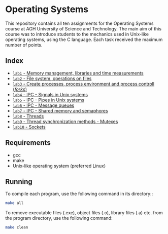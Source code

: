 # Operating Systems

This repository contains all ten assignments for the Operating Systems course at AGH University of Science and Technology. The main aim of this course was to introduce students to the mechanics used in Unix-like operating systems, using the C language. Each task received the maximum number of points.  

## Index

- [`lab1` - Memory management, libraries and time measurements](cw01)
- [`lab2` - File system, operations on files](cw02)
- [`lab3` - Create processes, process environment and process controll (*forks*)](cw03)
- [`lab4` - IPC - Signals in Unix systems](cw04)
- [`lab5` - IPC - Pipes in Unix systems](cw05)
- [`lab6` - IPC - Message queues](cw06)
- [`lab7` - IPC - Shared memory and semaphores](cw07)
- [`lab8` - Threads](cw08)
- [`lab9` - Thread synchronization methods - Mutexes](cw09)
- [`lab10` - Sockets](cw10)

## Requirements
- gcc 
- make
- Unix-like operating system (preferred Linux)

## Running

To compile each program, use the following command in its directory::

```bash
make all
```

To remove executable files (.exe), object files (.o), library files (.a) etc. from the program directory, use the following command:

```bash
make clean
```
